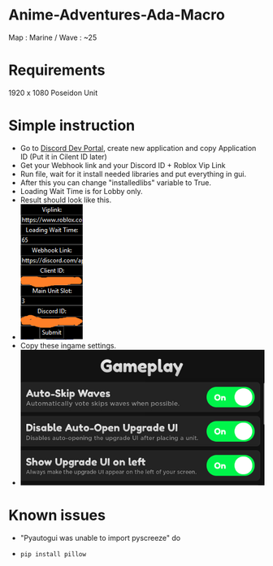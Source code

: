 # Anime-Adventures-Ada-Macro
Map : Marine / Wave : ~25

# Requirements 
1920 x 1080
Poseidon Unit

# Simple instruction
- Go to [Discord Dev Portal](https://discord.com/developers/applications), create new application and copy Application ID (Put it in Cilent ID later)
- Get your Webhook link and your Discord ID + Roblox Vip Link
- Run file, wait for it install needed libraries and put everything in gui.
- After this you can change "installedlibs" variable to True.
- Loading Wait Time is for Lobby only.
- Result should look like this.
- ![](result.png)
- Copy these ingame settings.
- ![](settings.png)
# Known issues
- "Pyautogui was unable to import pyscreeze" do
- ```python
  pip install pillow
  ```

  

